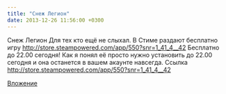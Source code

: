 ```yaml
---
title: "Снеж Легион"
date: 2013-12-26 11:56:00 +0300
---
```


Снеж Легион
Для тех кто ещё не слыхал. В Стиме раздают бесплатно игру http://store.steampowered.com/app/550?snr=1_41_4__42
Бесплатно до 22.00 сегодня!
Как я понял её просто нужно установить до 22.00 сегодня и она останется в вашем акаунте навсегда.
Ссылка
http://store.steampowered.com/app/550?snr=1_41_4__42

[Вложение](http://store.steampowered.com/app/550?snr=1_41_4__42)
